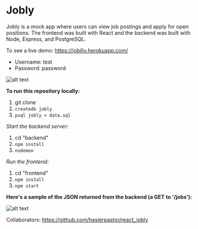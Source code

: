 # Jobly

Jobly is a mock app where users can view job postings and apply for open positions. The frontend was built with React and the backend was built with Node, Express, and PostgreSQL.

To see a live demo: https://jobilly.herokuapp.com/
* Username: test
* Password: password

![alt text](https://github.com/SKaplan01/react_jobly/blob/master/images/jobly.gif "Jobly Gif")

**To run this repository locally:**

1. git clone
2. `createdb jobly`
3. `psql jobly < data.sql`

*Start the backend server:*
1. cd "backend"
2. `npm install`
3. `nodemon`

*Run the frontend:*
1. cd "frontend"
2. `npm install`
3. `npm start`

**Here's a sample of the JSON returned from the backend (a GET to '/jobs'):**
 
![alt text](https://github.com/SKaplan01/react_jobly/blob/master/images/backend.png "Sample JSON returned from GET to '/jobs'")


Collaborators: https://github.com/hasierpastor/react_jobly


